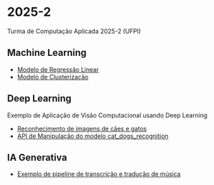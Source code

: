 # 2025-2
Turma de Computação Aplicada 2025-2 (UFPI)

## Machine Learning

- [Modelo de Regressão Linear](https://github.com/topicos-computacao-aplicada/2025-2/blob/main/ML_Linear_Regressionn.ipynb)
- [Modelo de Clusterização](https://github.com/topicos-computacao-aplicada/2025-2/blob/main/ML_K_Means.ipynb)
  
## Deep Learning

Exemplo de Aplicação de Visão Computacional usando Deep Learning
- [Reconhecimento de imagens de cães e gatos](https://github.com/topicos-computacao-aplicada/2025-2/tree/main/cat_dog)
- [API de Manipulação do modelo cat_dogs_recognition](https://github.com/topicos-computacao-aplicada/2025-2/tree/main/api/api_cat_dog)

## IA Generativa
- [Exemplo de pipeline de transcrição e tradução de música](https://github.com/topicos-computacao-aplicada/2025-2/blob/main/pipeline_traduz_musica_ingles_para_portugues.ipynb)

